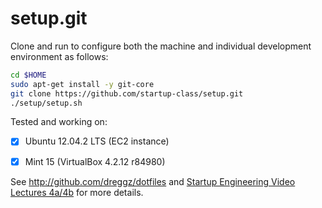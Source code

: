 setup.git
=========
Clone and run to configure both the machine and individual development environment as
follows:

```sh
cd $HOME
sudo apt-get install -y git-core
git clone https://github.com/startup-class/setup.git
./setup/setup.sh   
```

Tested and working on:
- [x] Ubuntu 12.04.2 LTS (EC2 instance)
- [x] Mint 15 (VirtualBox 4.2.12 r84980)


See http://github.com/dreggz/dotfiles and
[Startup Engineering Video Lectures 4a/4b](https://class.coursera.org/startup-001/lecture/index)
for more details.





